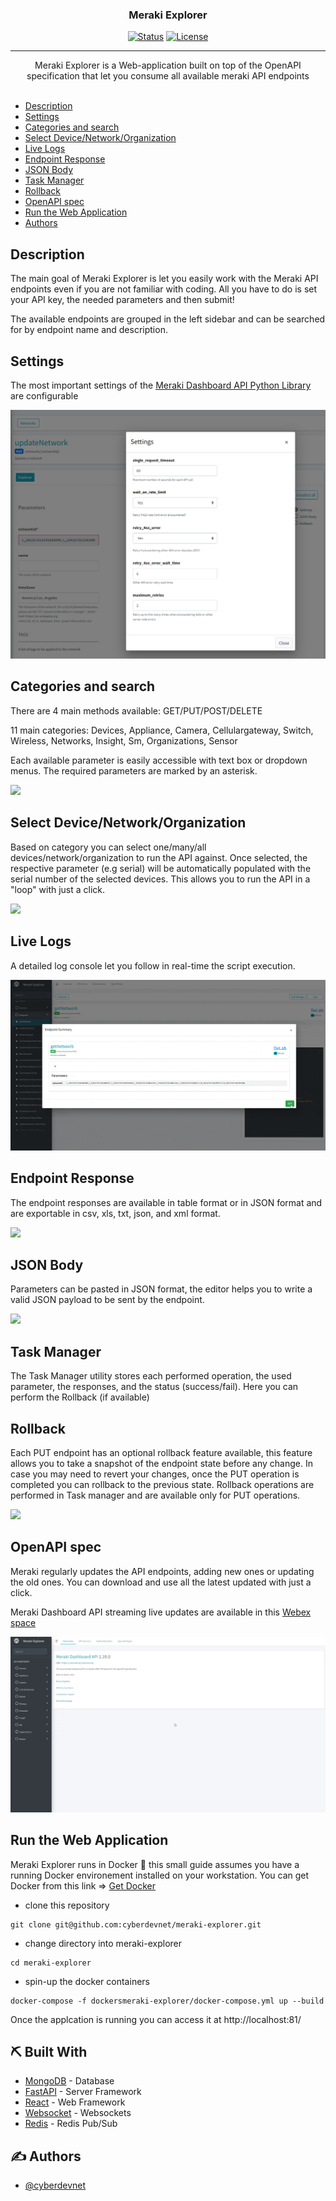 <h3 align="center">Meraki Explorer</h3>

<div align="center">

[![Status](https://img.shields.io/badge/status-active-success.svg)]()
[![License](https://img.shields.io/badge/license-MIT-blue.svg)](LICENSE.md)

</div>

---

<p align="center">
Meraki Explorer is a Web-application built on top of the OpenAPI specification that let you consume all available meraki API endpoints 
    <br>
    <br>
</p>

- [Description](#description)
- [Settings](#settings)
- [Categories and search](#categories)
- [Select Device/Network/Organization](#select)
- [Live Logs](#live_logs)
- [Endpoint Response](#response)
- [JSON Body](#json_body)
- [Task Manager](#task_manager)
- [Rollback](#rollback)
- [OpenAPI spec](#openapi_spec)
- [Run the Web Application](#how_to_run)
- [Authors](#authors)

## Description <a name = "description"></a>

The main goal of Meraki Explorer is let you easily work with the Meraki API endpoints even if you are not familiar with coding.
All you have to do is set your API key, the needed parameters and then submit!

The available endpoints are grouped in the left sidebar and can be searched for by endpoint name and description.

## Settings <a name = "settings"></a>

The most important settings of the [Meraki Dashboard API Python Library](https://github.com/meraki/dashboard-api-python) are configurable

![](gif/settings.png)

## Categories and search <a name = "categories"></a>

There are 4 main methods available:
GET/PUT/POST/DELETE

11 main categories:
Devices, Appliance, Camera, Cellulargateway, Switch, Wireless, Networks, Insight, Sm, Organizations, Sensor

Each available parameter is easily accessible with text box or dropdown menus. The required parameters are marked by an asterisk.

![](gif/search.gif)

## Select Device/Network/Organization <a name = "select"></a>

Based on category you can select one/many/all devices/network/organization to run the API against. Once selected, the respective parameter (e.g serial) will be automatically populated with the serial number of the selected devices. This allows you to run the API in a "loop" with just a click.

![](gif/selectingdevices.gif)

## Live Logs <a name = "live_logs"></a>

A detailed log console let you follow in real-time the script execution.

![](gif/live_logs.gif)

## Endpoint Response <a name = "response"></a>

The endpoint responses are available in table format or in JSON format and are exportable in csv, xls, txt, json, and xml format.

![](gif/get_network_response.gif)

## JSON Body <a name = "json_body"></a>

Parameters can be pasted in JSON format, the editor helps you to write a valid JSON payload to be sent by the endpoint.

![](gif/json_body.gif)

## Task Manager <a name="task_manager"></a>

The Task Manager utility stores each performed operation, the used parameter, the responses, and the status (success/fail). Here you can perform the Rollback (if available)

## Rollback <a name="rollback"></a>

Each PUT endpoint has an optional rollback feature available, this feature allows you to take a snapshot of the endpoint state before any change. In case you may need to revert your changes, once the PUT operation is completed you can rollback to the previous state.
Rollback operations are performed in Task manager and are available only for PUT operations.

![](gif/rollback.gif)

## OpenAPI spec <a name="openapi_spec"></a>

Meraki regularly updates the API endpoints, adding new ones or updating the old ones. You can download and use all the latest updated with just a click.

Meraki Dashboard API streaming live updates are available in this [Webex space](webexteams://im?space=bb5936e0-1b5f-11e9-a888-03e755b2f761)

![](gif/openAPI_update.gif)

## Run the Web Application <a name="how_to_run"></a>

Meraki Explorer runs in Docker 🐳 this small guide assumes you have a running Docker environement installed on your workstation. You can get Docker from this link => [Get Docker](https://docs.docker.com/get-docker/)

- clone this repository

```
git clone git@github.com:cyberdevnet/meraki-explorer.git
```

- change directory into meraki-explorer

```
cd meraki-explorer
```

- spin-up the docker containers

```
docker-compose -f dockersmeraki-explorer/docker-compose.yml up --build
```

Once the applcation is running you can access it at http://localhost:81/

## ⛏️ Built With <a name = "tech_stack"></a>

- [MongoDB](https://www.mongodb.com/) - Database
- [FastAPI](https://fastapi.tiangolo.com/) - Server Framework
- [React](https://reactjs.org) - Web Framework
- [Websocket](https://developer.mozilla.org/en-US/docs/Web/API/WebSockets_API) - Websockets
- [Redis](https://redis.io/docs/manual/pubsub/) - Redis Pub/Sub

## ✍️ Authors <a name = "authors"></a>

- [@cyberdevnet](https://github.com/cyberdevnet)
